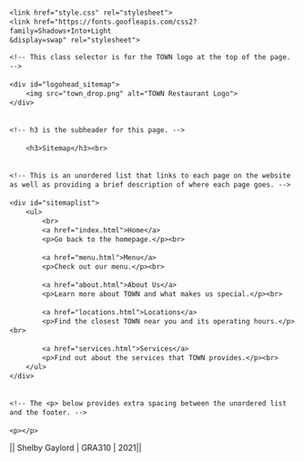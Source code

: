 ##
<html>
    
<!-- The head contains metadata specifying character set, calling CSS, allowing the page to work with JavaScript, and the webpage title. -->
    
<head>
    <meta charset="utf-8">
        <meta name="description" content="Chinese Cuisine has been
        providing the best in fine Chinese cuisine to Newport area since
        1960. ">
        <meta name="keywords" content="Chinese Cuisine, Newport,
        food, Chinese recipes, menus, location">
        <meta name="viewpoint" content="width=device-width, initial-
        scale=1">
        

    <link href="style.css" rel="stylesheet">
    <link href="https://fonts.goofleapis.com/css2?family=Shadows+Into+Light
    &display=swap" rel="stylesheet"> 
</head>

    
<!-- This is the body. It contains the TOWN logo, a header, and the sitemap list. -->
    
    
    <!-- This class selector is for the TOWN logo at the top of the page. -->
    
    <div id="logohead_sitemap">
        <img src="town_drop.png" alt="TOWN Restaurant Logo">
    </div>
    
    
    <!-- h3 is the subheader for this page. -->
    
        <h3>Sitemap</h3><br>
    
    
    <!-- This is an unordered list that links to each page on the website as well as providing a brief description of where each page goes. -->
    
    <div id="sitemaplist">
        <ul>
            <br>
            <a href="index.html">Home</a>
            <p>Go back to the homepage.</p><br>
            
            <a href="menu.html">Menu</a>
            <p>Check out our menu.</p><br>
            
            <a href="about.html">About Us</a>
            <p>Learn more about TOWN and what makes us special.</p><br>
            
            <a href="locations.html">Locations</a>
            <p>Find the closest TOWN near you and its operating hours.</p><br>
            
            <a href="services.html">Services</a>
            <p>Find out about the services that TOWN provides.</p><br>
        </ul>
    </div>
    
    
    <!-- The <p> below provides extra spacing between the unordered list and the footer. -->
    
    <p></p>
    
    
<!-- Below is the footer. This contains the web creator's name, course, and date. -->
    
<footer>|| Shelby Gaylord | GRA310 | 2021||</footer>
    
</body>
    
</html>
